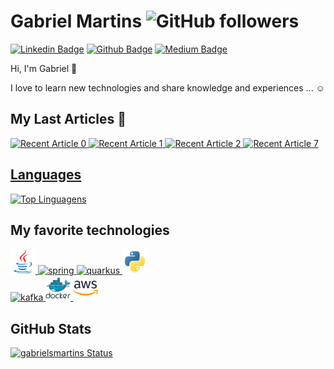 # Gabriel Martins ![GitHub followers](https://img.shields.io/github/followers/gabrielsmartins?style=social)

[![Linkedin Badge](https://img.shields.io/badge/-LinkedIn-blue?style=flat-square&logo=Linkedin&logoColor=white&link=https://www.linkedin.com/in/gabrielsmartins/)](https://www.linkedin.com/in/gabrielsmartins/)
[![Github Badge](https://img.shields.io/badge/-Github-000?style=flat-square&logo=Github&logoColor=white&link=https://github.com/gabrielsmartins)](https://github.com/gabrielsmartins)
[![Medium Badge](https://img.shields.io/badge/-Medium-black?style=flat-square&logo=Medium&logoColor=white&link=https://medium.com/@gabrielsmartins)](https://medium.com/@gabrielsmartins)


Hi, I'm Gabriel 👋 

I love to learn new technologies and share knowledge and experiences ... :relaxed:

## My Last Articles 👀
<a target="_blank" href="https://github-readme-medium-recent-article.vercel.app/medium/@gasmartins/0"><img src="https://github-readme-medium-recent-article.vercel.app/medium/@gasmartins/0" alt="Recent Article 0"> 
<a target="_blank" href="https://github-readme-medium-recent-article.vercel.app/medium/@gasmartins/1"><img src="https://github-readme-medium-recent-article.vercel.app/medium/@gasmartins/1" alt="Recent Article 1"> 
<a target="_blank" href="https://github-readme-medium-recent-article.vercel.app/medium/@gasmartins/2"><img src="https://github-readme-medium-recent-article.vercel.app/medium/@gasmartins/2" alt="Recent Article 2"> 
<a target="_blank" href="https://github-readme-medium-recent-article.vercel.app/medium/@gasmartins/7"><img src="https://github-readme-medium-recent-article.vercel.app/medium/@gasmartins/7" alt="Recent Article 7"> 

## Languages
[![Top Linguagens](https://github-readme-stats.vercel.app/api/top-langs/?username=gabrielsmartins&layout=compact)](https://github.com/gabrielsmartins?tab=repositories)

## My favorite technologies
<a href="https://www.java.com" target="_blank"> <img src="https://raw.githubusercontent.com/devicons/devicon/master/icons/java/java-original.svg" alt="java" width="40" height="40"/> </a> 
<a href="https://spring.io/" target="_blank"> <img src="https://www.vectorlogo.zone/logos/springio/springio-icon.svg" alt="spring" width="40" height="40"/> </a>
<a href="https://quarkus.io/" target="_blank"> <img src="https://design.jboss.org/quarkus/logo/final/SVG/quarkus_logo_horizontal_rgb_default.svg" alt="quarkus" width="40" height="40"/> </a>
<a href="https://www.python.org/" target="_blank"> <img src ="https://github.com/devicons/devicon/blob/master/icons/python/python-original.svg" alt="python" width="40" height="40"/> </a>  
<a href="https://kafka.apache.org/" target="_blank"> <img src="https://www.vectorlogo.zone/logos/apache_kafka/apache_kafka-icon.svg" alt="kafka" width="40" height="40"/> </a> 
<a href="https://www.docker.com/" target="_blank"> <img src="https://raw.githubusercontent.com/devicons/devicon/master/icons/docker/docker-original-wordmark.svg" alt="docker" width="40" height="40"/> </a>
<a href="https://aws.amazon.com" target="_blank"> <img src="https://raw.githubusercontent.com/devicons/devicon/master/icons/amazonwebservices/amazonwebservices-original-wordmark.svg" alt="aws" width="40" height="40"/> </a> 

## GitHub Stats
[![gabrielsmartins Status](https://github-readme-stats.vercel.app/api?username=gabrielsmartins&show_icons=true)](https://github.com/gabrielsmartins?tab=repositories)
